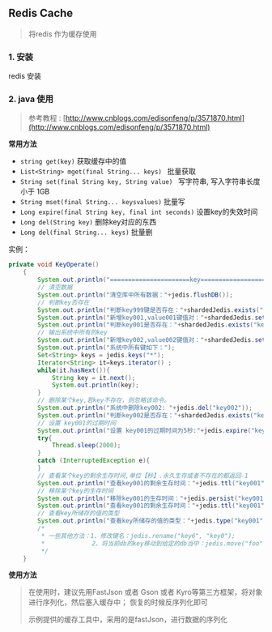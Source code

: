 ## Redis Cache

> 将redis 作为缓存使用
> 

### 1. 安装

redis 安装

### 2. java 使用

> 参考教程 : [http://www.cnblogs.com/edisonfeng/p/3571870.html](http://www.cnblogs.com/edisonfeng/p/3571870.html)
> 


**常用方法** 

- `string get(key)` 获取缓存中的值
- `List<String> mget(final String... keys) ` 批量获取
- `String set(final String key, String value) ` 写字符串, 写入字符串长度小于 1GB
- `String mset(final String... keysvalues)` 批量写
- `Long expire(final String key, final int seconds)` 设置key的失效时间
- `Long del(String key)` 删除key对应的东西
- `Long del(final String... keys)` 批量删

实例：

```java
private void KeyOperate() 
    { 
        System.out.println("======================key=========================="); 
        // 清空数据 
        System.out.println("清空库中所有数据："+jedis.flushDB());
        // 判断key否存在 
        System.out.println("判断key999键是否存在："+shardedJedis.exists("key999")); 
        System.out.println("新增key001,value001键值对："+shardedJedis.set("key001", "value001")); 
        System.out.println("判断key001是否存在："+shardedJedis.exists("key001"));
        // 输出系统中所有的key
        System.out.println("新增key002,value002键值对："+shardedJedis.set("key002", "value002"));
        System.out.println("系统中所有键如下：");
        Set<String> keys = jedis.keys("*"); 
        Iterator<String> it=keys.iterator() ;   
        while(it.hasNext()){   
            String key = it.next();   
            System.out.println(key);   
        }
        // 删除某个key,若key不存在，则忽略该命令。
        System.out.println("系统中删除key002: "+jedis.del("key002"));
        System.out.println("判断key002是否存在："+shardedJedis.exists("key002"));
        // 设置 key001的过期时间
        System.out.println("设置 key001的过期时间为5秒:"+jedis.expire("key001", 5));
        try{ 
            Thread.sleep(2000); 
        } 
        catch (InterruptedException e){ 
        } 
        // 查看某个key的剩余生存时间,单位【秒】.永久生存或者不存在的都返回-1
        System.out.println("查看key001的剩余生存时间："+jedis.ttl("key001"));
        // 移除某个key的生存时间
        System.out.println("移除key001的生存时间："+jedis.persist("key001"));
        System.out.println("查看key001的剩余生存时间："+jedis.ttl("key001"));
        // 查看key所储存的值的类型
        System.out.println("查看key所储存的值的类型："+jedis.type("key001"));
        /*
         * 一些其他方法：1、修改键名：jedis.rename("key6", "key0");
         *             2、将当前db的key移动到给定的db当中：jedis.move("foo", 1)
         */
    }
```

**使用方法**

> 在使用时，建议先用FastJson 或者  Gson  或者 Kyro等第三方框架，将对象进行序列化，然后塞入缓存中； 恢复的时候反序列化即可
> 
> 示例提供的缓存工具中，采用的是fastJson，进行数据的序列化
